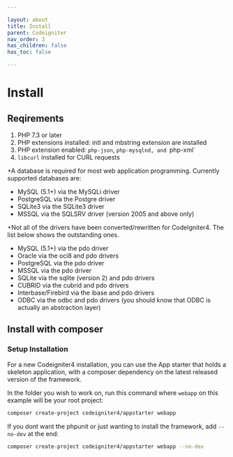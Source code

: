 ```yaml
---

layout: about
title: Install
parent: Codeigniter
nav_order: 3
has_children: false
has_toc: false

---
```


# Install
## Reqirements
1. PHP 7.3 or later
2. PHP extensions installed: intl and mbstring extension are installed
3. PHP extension enabled: `php-json`, `php-mysqlnd, and `php-xml`
4. `libcurl` installed for CURL requests

+A database is required for most web application programming. Currently supported databases are:
* MySQL (5.1+) via the MySQLi driver
* PostgreSQL via the Postgre driver
* SQLite3 via the SQLite3 driver
* MSSQL via the SQLSRV driver (version 2005 and above only)

+Not all of the drivers have been converted/rewritten for CodeIgniter4. The list below shows the outstanding ones.
* MySQL (5.1+) via the pdo driver
* Oracle via the oci8 and pdo drivers
* PostgreSQL via the pdo driver
* MSSQL via the pdo driver
* SQLite via the sqlite (version 2) and pdo drivers
* CUBRID via the cubrid and pdo drivers
* Interbase/Firebird via the ibase and pdo drivers
* ODBC via the odbc and pdo drivers (you should know that ODBC is actually an abstraction layer)

## Install with composer

### Setup Installation
For a new Codeigniter4 installation, you can use the App starter that holds a skeleton application, with a composer dependency on the latest released version of the framework.

In the folder you wish to work on, run this command where `webapp` on this example will be your root project:
```bash
composer create-project codeigniter4/appstarter webapp
```

If you dont want the phpunit or just wanting to install the framework, add `--no-dev` at the end:
```bash
composer create-project codeigniter4/appstarter webapp --no-dev
```

